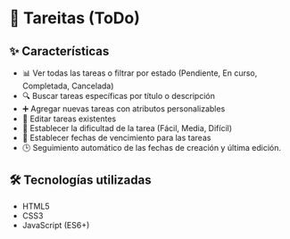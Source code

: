 # 📝 Tareitas (ToDo)

## ✨ Características

- 📊 Ver todas las tareas o filtrar por estado (Pendiente, En curso, Completada, Cancelada)
- 🔍 Buscar tareas específicas por título o descripción
- ➕ Agregar nuevas tareas con atributos personalizables
- 📝 Editar tareas existentes
- 🌟 Establecer la dificultad de la tarea (Fácil, Media, Difícil)
- 📅 Establecer fechas de vencimiento para las tareas
- 🕒 Seguimiento automático de las fechas de creación y última edición.

## 🛠️ Tecnologías utilizadas

- HTML5
- CSS3
- JavaScript (ES6+)
